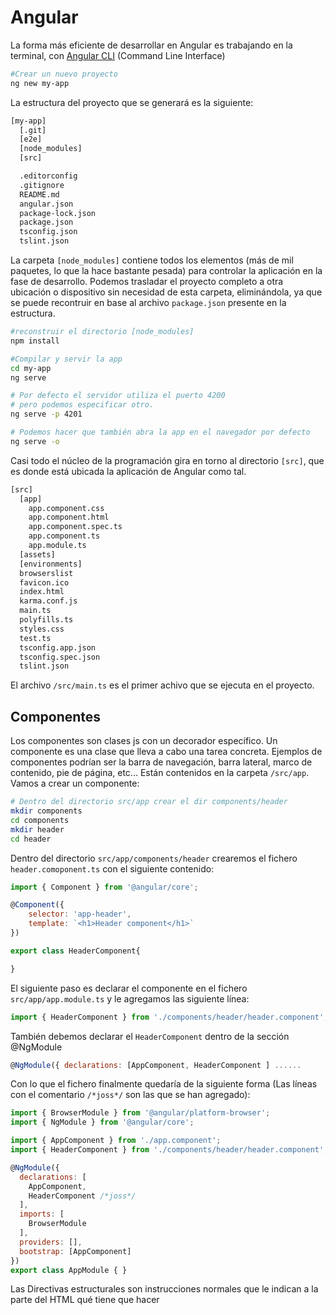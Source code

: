 # Angular
La forma más eficiente de desarrollar en Angular es trabajando en la terminal, con [Angular CLI](https://cli.angular.io/) (Command Line Interface)
```bash
#Crear un nuevo proyecto
ng new my-app
```
La estructura del proyecto que se generará es la siguiente:
```bash
[my-app]
  [.git]
  [e2e]
  [node_modules]
  [src]

  .editorconfig
  .gitignore
  README.md
  angular.json
  package-lock.json
  package.json
  tsconfig.json
  tslint.json
```
La carpeta `[node_modules]` contiene todos los elementos (más de mil paquetes, lo que la hace bastante pesada) para controlar la aplicación en la fase de desarrollo. Podemos trasladar el
proyecto completo a otra ubicación o dispositivo sin necesidad de esta carpeta, eliminándola, ya que se puede recontruir en base al archivo `package.json` presente en la estructura.
```bash
#reconstruir el directorio [node_modules]
npm install
```

```bash
#Compilar y servir la app
cd my-app
ng serve

# Por defecto el servidor utiliza el puerto 4200
# pero podemos especificar otro.
ng serve -p 4201

# Podemos hacer que también abra la app en el navegador por defecto
ng serve -o
```
Casi todo el núcleo de la programación gira en torno al directorio `[src]`, que es donde está ubicada la aplicación de Angular como tal.
```bash
[src]
  [app]
    app.component.css
    app.component.html
    app.component.spec.ts
    app.component.ts
    app.module.ts
  [assets]
  [environments]
  browserslist
  favicon.ico
  index.html
  karma.conf.js
  main.ts
  polyfills.ts
  styles.css
  test.ts
  tsconfig.app.json
  tsconfig.spec.json
  tslint.json
```
El archivo `/src/main.ts` es el primer achivo que se ejecuta en el proyecto.

## Componentes
Los componentes son clases js con un decorador específico. Un componente es una clase que lleva a cabo una tarea concreta.
Ejemplos de componentes podrían ser la barra de navegación, barra lateral, marco de contenido, pie de página, etc... Están contenidos en la carpeta `/src/app`. Vamos a crear un componente:
```bash
# Dentro del directorio src/app crear el dir components/header
mkdir components
cd components
mkdir header
cd header
```
Dentro del directorio `src/app/components/header` crearemos el fichero `header.comoponent.ts` con el siguiente contenido:
```js
import { Component } from '@angular/core';

@Component({
    selector: 'app-header',
    template: `<h1>Header component</h1>`
})

export class HeaderComponent{

}
```
El siguiente paso es declarar el componente en el fichero `src/app/app.module.ts` y le agregamos las siguiente línea:
```js
import { HeaderComponent } from './components/header/header.component';
```
También debemos declarar el `HeaderComponent` dentro de la sección @NgModule
```js
@NgModule({ declarations: [AppComponent, HeaderComponent ] ......
```
Con lo que el fichero finalmente quedaría de la siguiente forma (Las líneas con el comentario `/*joss*/` son las que se han agregado):
```js
import { BrowserModule } from '@angular/platform-browser';
import { NgModule } from '@angular/core';

import { AppComponent } from './app.component';
import { HeaderComponent } from './components/header/header.component'; /*joss*/

@NgModule({
  declarations: [
    AppComponent,
    HeaderComponent /*joss*/
  ],
  imports: [
    BrowserModule
  ],
  providers: [],
  bootstrap: [AppComponent]
})
export class AppModule { }
```




Las Directivas estructurales son instrucciones normales que le indican a la parte del HTML qué tiene que hacer
